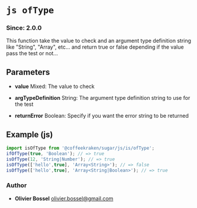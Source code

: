 


<!-- @namespace    sugar.js.is -->

# ```js ofType ```
### Since: 2.0.0

This function take the value to check and an argument type definition string like "String", "Array<String>", etc... and return true or false depending
if the value pass the test or not...

## Parameters

- **value**  Mixed: The value to check

- **argTypeDefinition**  String: The argument type definition string to use for the test

- **returnError**  Boolean: Specify if you want the error string to be returned



## Example (js)

```js
import isOfType from '@coffeekraken/sugar/js/is/ofType';
ifOfType(true, 'Boolean'); // => true
isOfType(12, 'String|Number'); // => true
isOfType(['hello',true], 'Array<String>'); // => false
isOfType(['hello',true], 'Array<String|Boolean>'); // => true
```


### Author
- **Olivier Bossel** <a href="mailto:olivier.bossel@gmail.com">olivier.bossel@gmail.com</a> 



